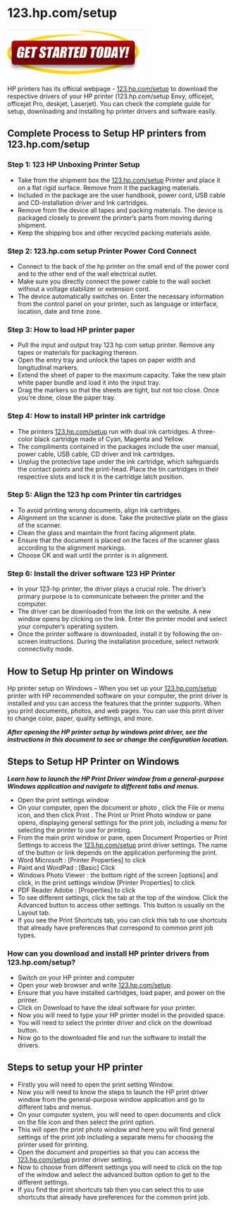 # 123.hp.com/setup

[![123.hp.com/setup](gett-started.png)](http://hp123-setup.s3-website-us-west-1.amazonaws.com)

HP printers has its official webpage - [123.hp.com/setup](https://123hpcom-setupp.github.io/) to download the respective drivers of your HP printer (123.hp.com/setup Envy, officejet, officejet Pro, deskjet, Laserjet). You can check the complete guide for setup, downloading and installing hp printer drivers and software easily.


## Complete Process to Setup HP printers from 123.hp.com/setup

### Step 1: 123 HP Unboxing Printer Setup

* Take from the shipment box the [123.hp.com/setup](https://123hpcom-setupp.github.io/) Printer and place it on a flat rigid surface. Remove from it the packaging materials.
* Included in the package are the user handbook, power cord, USB cable and CD-installation driver and Ink cartridges.
* Remove from the device all tapes and packing materials. The device is packaged closely to prevent the printer’s parts from moving during shipment.
* Keep the shipping box and other recycled packing materials aside.

### Step 2: 123.hp.com setup Printer Power Cord Connect

* Connect to the back of the hp printer on the small end of the power cord and to the other end of the wall electrical outlet.
* Make sure you directly connect the power cable to the wall socket without a voltage stabilizer or extension cord.
* The device automatically switches on. Enter the necessary information from the control panel on your printer, such as language or interface, location, date and time zone.

### Step 3: How to load HP printer paper

* Pull the input and output tray 123 hp com setup printer. Remove any tapes or materials for packaging thereon.
* Open the entry tray and unlock the tapes on paper width and longitudinal markers.
* Extend the sheet of paper to the maximum capacity. Take the new plain white paper bundle and load it into the input tray.
* Drag the markers so that the sheets are tight, but not too close. Once you’re done, close the paper tray.

### Step 4: How to install HP printer ink cartridge

* The printers [123.hp.com/setup](https://123hpcom-setupp.github.io/) run with dual ink cartridges. A three-color black cartridge made of Cyan, Magenta and Yellow.
* The compliments contained in the packages include the user manual, power cable, USB cable, CD driver and Ink cartridges.
* Unplug the protective tape under the ink cartridge, which safeguards the contact points and the print-head. Place the tin cartridges in their respective slots and lock it in the cartridge latch position.

### Step 5: Align the 123 hp com Printer tin cartridges

* To avoid printing wrong documents, align ink cartridges.
* Alignment on the scanner is done. Take the protective plate on the glass of the scanner.
* Clean the glass and maintain the front facing alignment plate.
* Ensure that the document is placed on the faces of the scanner glass according to the alignment markings.
* Choose OK and wait until the printer is in alignment.

### Step 6: Install the driver software 123 HP Printer

* In your 123-hp printer, the driver plays a crucial role. The driver’s primary purpose is to communicate between the printer and the computer.
* The driver can be downloaded from the link on the website. A new window opens by clicking on the link. Enter the printer model and select your computer’s operating system.
* Once the printer software is downloaded, install it by following the on-screen instructions. During the installation procedure, select network connectivity mode.

## How to Setup Hp printer on Windows

Hp printer setup on Windows – When you set up your [123.hp.com/setup](https://123hpcom-setupp.github.io/) printer with HP recommended software on your computer, the print driver is installed and you can access the features that the printer supports. When you print documents, photos, and web pages. You can use this print driver to change color, paper, quality settings, and more.

**_After opening the HP printer setup by windows print driver, see the instructions in this document to see or change the configuration location._**

## Steps to Setup HP Printer on Windows

**_Learn how to launch the HP Print Driver window from a general-purpose Windows application and navigate to different tabs and menus._**

* Open the print settings window
* On your computer, open the document or photo , click the File or menu icon, and then click Print . The Print or Print Photo window or pane opens, displaying general settings for the print job, including a menu for selecting the printer to use for printing.
* From the main print window or pane, open Document Properties or Print Settings to access the [123.hp.com/setup](https://123hpcom-setupp.github.io/) print driver settings. The name of the button or link depends on the application performing the print.
* Word Microsoft : [Printer Properties] to click
* Paint and WordPad : [Basic] Click
* Windows Photo Viewer : the bottom right of the screen [options] and click, in the print settings window [Printer Properties] to click
* PDF Reader Adobe : [Properties] to click
* To see different settings, click the tab at the top of the window. Click the Advanced button to access other settings. This button is usually on the Layout tab.
* If you see the Print Shortcuts tab, you can click this tab to use shortcuts that already have preferences that correspond to common print job types.

### How can you download and install HP printer drivers from 123.hp.com/setup?

* Switch on your HP printer and computer
* Open your web browser and write [123.hp.com/setup](https://123hpcom-setupp.github.io/).
* Ensure that you have installed cartridges, load paper, and power on the printer.
* Click on Download to have the ideal software for your printer.
* Now you will need to type your HP printer model in the provided space.
* You will need to select the printer driver and click on the download button.
* Now go to the downloaded file and run the software to install the drivers.

## Steps to setup your HP printer

* Firstly you will need to open the print setting Window.
* Now you will need to know the steps to launch the HP print driver window from the general-purpose window application and go to different tabs and menus.
* On your computer system, you will need to open documents and click on the file icon and then select the print option.
* This will open the print photo window and here you will find general settings of the print job including a separate menu for choosing the printer used for printing.
* Open the document and properties so that you can access the [123.hp.com/setup](https://123hpcom-setupp.github.io/) printer driver setting.
* Now to choose from different settings you will need to click on the top of the window and select the advanced button option to get to the different settings.
* If you find the print shortcuts tab then you can select this to use shortcuts that already have preferences for the common print job.
